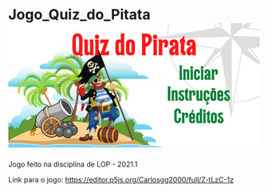 # Jogo_Quiz_do_Pitata ![jogo](Imagens/FundoFrente.png)
Jogo feito na disciplina de LOP - 2021.1

Link para o jogo:
https://editor.p5js.org/Carlosgg2000/full/Z-tLzC-1z


